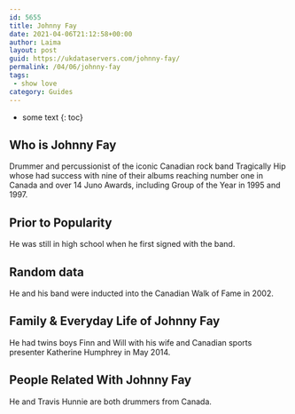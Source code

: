 ```yaml
---
id: 5655
title: Johnny Fay
date: 2021-04-06T21:12:58+00:00
author: Laima
layout: post
guid: https://ukdataservers.com/johnny-fay/
permalink: /04/06/johnny-fay
tags:
 - show love
category: Guides
---
```


* some text
{: toc}


## Who is Johnny Fay
                  
                  
                  
Drummer and percussionist of the iconic Canadian rock band Tragically Hip whose had success with nine of their albums reaching number one in Canada and over 14 Juno Awards, including Group of the Year in 1995 and 1997.
                  
              
            
              
            
                
                
                
## Prior to Popularity
                  
                  
                  
He was still in high school when he first signed with the band.
                  
              
            
              
            
                
                
                
## Random data
                  
                  
                  
He and his band were inducted into the Canadian Walk of Fame in 2002.
                  
              
            
              
            
                
                
                
## Family & Everyday Life of Johnny Fay
                  
                  
                  
He had twins boys Finn and Will with his wife and Canadian sports presenter Katherine Humphrey in May 2014.
                  
              
            
              
            
                
                
                
## People Related With Johnny Fay
                  
                  
                  
He and Travis Hunnie are both drummers from Canada.
                  
              
            
              
            
                
              
            
              
              
            
            
              
            
          
          
          